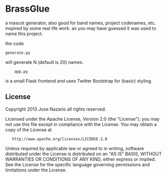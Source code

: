 BrassGlue
=========

a mascot generator, also good for band names, project codenames, etc. 
inspired by some real life work. as you may have guessed it was used to
name this project.

the code

	generate.py

will generate N (default is 20) names.

     	app.py

is a small Flask frontend and uses Twitter Bootstrap for (basic) styling. 

License
-------

Copyright 2013 Jose Nazario all rights reserved.

Licensed under the Apache License, Version 2.0 (the "License");
you may not use this file except in compliance with the License.
You may obtain a copy of the License at

       http://www.apache.org/licenses/LICENSE-2.0

Unless required by applicable law or agreed to in writing, software
distributed under the License is distributed on an "AS IS" BASIS,
WITHOUT WARRANTIES OR CONDITIONS OF ANY KIND, either express or implied.
See the License for the specific language governing permissions and
limitations under the License.